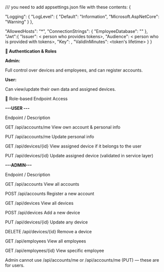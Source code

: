 /// you need to add appsettings.json file with these contents:
{

  "Logging": {
    "LogLevel": {
      "Default": "Information",
      "Microsoft.AspNetCore": "Warning"
    }
  },
  
  "AllowedHosts": "*",
  "ConnectionStrings": {
    "EmployeeDatabase": "<your connection string>"
  },
  "Jwt":{
    "Issuer": < person who provides tokens>,
    "Audience": < person who is provided with tokens>,
    "Key": <hashing key>,
    "ValidInMinutes": <token's lifetime>
  }
}


**🔐 Authentication & Roles**

**Admin:** 

Full control over devices and employees, and can register accounts.

**User:** 

Can view/update their own data and assigned devices.

📌 Role-based Endpoint Access

   **---USER ---**

Endpoint /	Description

GET /api/accounts/me	View own account & personal info

PUT /api/accounts/me	Update personal info

GET /api/devices/{id}	View assigned device if it belongs to the user

PUT /api/devices/{id}	Update assigned device (validated in service layer)

 **---ADMIN---**

Endpoint /	Description

GET /api/accounts	View all accounts

POST /api/accounts	Register a new account

GET /api/devices	View all devices

POST /api/devices	Add a new device

PUT /api/devices/{id}	Update any device

DELETE /api/devices/{id}	Remove a device

GET /api/employees	View all employees

GET /api/employees/{id}	View specific employee

Admin cannot use /api/accounts/me or /api/accounts/me (PUT) — these are for users.
